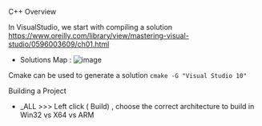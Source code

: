C++ Overview

In VisualStudio, we start with compiling a solution
https://www.oreilly.com/library/view/mastering-visual-studio/0596003609/ch01.html

- Solutions Map : ![image](https://user-images.githubusercontent.com/32699647/196852478-52e525f4-84ff-4820-b56b-40873aeb2112.png)


Cmake can be used to generate a solution
```cmake -G "Visual Studio 10"```


Building a Project 
- <Project>_ALL >>> Left click ( Build) , choose the correct architecture to build in Win32 vs X64 vs ARM
